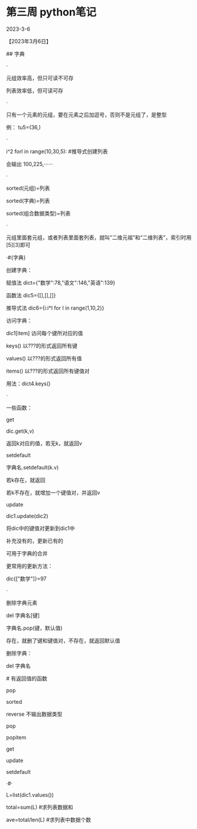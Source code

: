 # 第三周 python笔记

2023-3-6

【2023年3月6日】

\## 字典

 

·

元组效率高，但只可读不可存

列表效率低，但可读可存

 

·

只有一个元素的元组，要在元素之后加逗号，否则不是元组了，是整型

例：  tu5=(36,)

 

·

i^2 forI in range(10,30,5):  #推导式创建列表

会输出 100,225,······

 

·

sorted(元组)=列表

sorted(字典)=列表

sorted(组合数据类型)=列表

 

·

元组里面套元组，或者列表里面套列表，就叫“二维元祖”和“二维列表”，索引时用[5][3]即可

 

·#{字典}

 

创建字典：

赋值法 dict={"数学":78,"语文":146,"英语":139}

函数法 dic5={[],[],[]}

推导式法 dic6={i:i*I for I in range(1,10,2)}

 

访问字典：

dic1[item] 访问每个键所对应的值

 

keys() 以???的形式返回所有键

values() 以???的形式返回所有值

items() 以???的形式返回所有键值对

 

用法：dict4.keys()

 

·

一些函数：

get

 

dic.get(k,v)

返回k对应的值，若无k，就返回v

 

setdefault

 

字典名.setdefault(k.v)

若k存在，就返回

若k不存在，就增加一个键值对，并返回v

 

update

 

dic1.update(dic2)

将dic中的键值对更新到dic1中

补充没有的，更新已有的

 

可用于字典的合并

 

更常用的更新方法：

dic{["数学"]}=97

 

·

删除字典元素

del 字典名[键]

 

字典名.pop(键，默认值)

存在，就删了键和键值对，不存在，就返回默认值

 

删除字典：

del 字典名

 

 

 

\# 有返回值的函数

pop

sorted

reverse 不输出数据类型

 

pop

popitem

get

update

setdefault

 

 

 

·#·

L=list(dic1.values())

total=sum(L) #求列表数据和

ave=total/len(L) #求列表中数据个数

 

 

 

 

 

 

 
